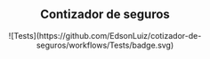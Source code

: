 <h2 align="center">
  Contizador de seguros
</h2>

<center>
![Tests](https://github.com/EdsonLuiz/cotizador-de-seguros/workflows/Tests/badge.svg)
</center>
